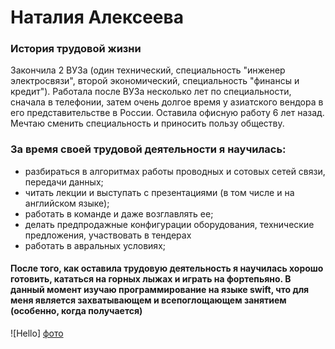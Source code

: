 # Наталия Алексеева
### История трудовой жизни

Закончила 2 ВУЗа (один технический, специальность "инженер электросвязи", второй экономический, специальность "финансы и кредит"). Работала после ВУЗа несколько лет по специальности, сначала в телефонии, затем очень долгое время у азиатского вендора в его представительстве в России. Оставила офисную работу 6 лет назад. Мечтаю сменить специальность и приносить пользу обществу.
### За время своей трудовой деятельности я научилась:

* разбираться в алгоритмах работы проводных и сотовых сетей связи, передачи данных;
* читать лекции и выступать с презентациями (в том числе и на английском языке);
* работать в команде и даже возглавлять ее;
* делать предпродажные конфигурации оборудования, технические предложения, участвовать в тендерах
* работать в авральных условиях;
#### После того, как оставила трудовую деятельность я научилась хорошо готовить, кататься на горных лыжах и играть на фортепьяно. В данный момент изучаю программирование на языке swift, что для меня является захватывающем и всепоглощающем занятием (особенно, когда получается)
![Hello] [фото] 

[фото]: img/my_photo.jpeg "Привет!"


